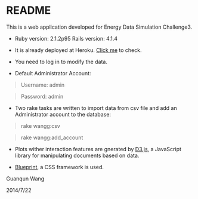 # README

This is a web application developed for Energy Data Simulation Challenge3.

* Ruby version: 2.1.2p95     Rails version: 4.1.4

* It is already deployed at Heroku. [Click me](http://challenge3.herokuapp.com/) to check.

* You need to log in to modify the data.

* Default Administrator Account:

> Username: admin

> Password: admin

* Two rake tasks are written to import data from csv file and add an Administrator account to the database:


> rake wangg:csv

> rake wangg:add_account

* Plots wither interaction features are gnerated by [D3.js](http://d3js.org/), a JavaScript library for manipulating documents based on data.

* [Blueprint](http://blueprintcss.org/), a CSS framework is used.


Guanqun Wang


2014/7/22
